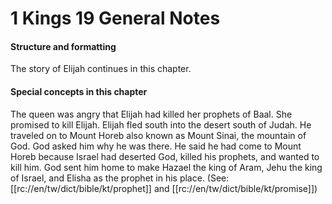 # 1 Kings 19 General Notes

#### Structure and formatting

The story of Elijah continues in this chapter.

#### Special concepts in this chapter

The queen was angry that Elijah had killed her prophets of Baal. She promised to kill Elijah. Elijah fled south into the desert south of Judah. He traveled on to Mount Horeb also known as Mount Sinai, the mountain of God. God asked him why he was there. He said he had come to Mount Horeb because Israel had deserted God, killed his prophets, and wanted to kill him. God sent him home to make Hazael the king of Aram, Jehu the king of Israel, and Elisha as the prophet in his place. (See: [[rc://en/tw/dict/bible/kt/prophet]] and [[rc://en/tw/dict/bible/kt/promise]])
